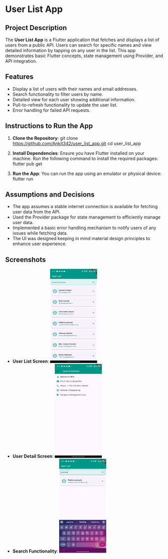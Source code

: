 # User List App

## Project Description
The **User List App** is a Flutter application that fetches and displays a list of users from a public API. Users can search for specific names and view detailed information by tapping on any user in the list. This app demonstrates basic Flutter concepts, state management using Provider, and API integration.

## Features
- Display a list of users with their names and email addresses.
- Search functionality to filter users by name.
- Detailed view for each user showing additional information.
- Pull-to-refresh functionality to update the user list.
- Error handling for failed API requests.

## Instructions to Run the App

1. **Clone the Repository**:
   git clone https://github.com/Ankit342/user_list_app.git
   cd user_list_app

2. **Install Dependencies**: Ensure you have Flutter installed on your machine. Run the following command to install the required packages:
   flutter pub get
3. **Run the App**: You can run the app using an emulator or physical device:
   flutter run
   
## Assumptions and Decisions
- The app assumes a stable internet connection is available for fetching user data from the API.
- Used the Provider package for state management to efficiently manage user data.
- Implemented a basic error handling mechanism to notify users of any issues while fetching data.
- The UI was designed keeping in mind material design principles to enhance user experience.

## Screenshots
- **User List Screen**:
   <img src="screenshots/userlist.png" alt="User List Screenshot" width="150" height="300"/>
- **User Detail Screen**:
   <img src="screenshots/userdetails.png" alt="User Details Screenshot" width="150" height="300"/>
- **Search Functionality**:
   <img src="screenshots/search.png" alt="Search" width="150" height="300"/>
